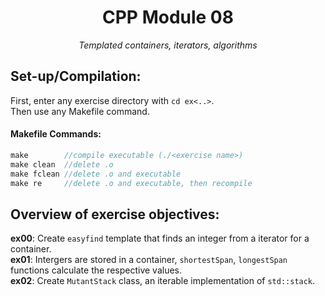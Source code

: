 <h1 align="center">
	CPP Module 08
</h1>

*<p align="center">Templated containers, iterators, algorithms</p>*

## Set-up/Compilation:
First, enter any exercise directory with `cd ex<..>`.  
Then use any Makefile command.

#### Makefile Commands:
```C
make        //compile executable (./<exercise name>)
make clean  //delete .o
make fclean //delete .o and executable
make re     //delete .o and executable, then recompile
```

## Overview of exercise objectives:
**ex00**: Create `easyfind` template that finds an integer from a iterator for a container.  
**ex01**: Intergers are stored in a container, `shortestSpan`, `longestSpan` functions calculate the respective values.  
**ex02**: Create `MutantStack` class, an iterable implementation of `std::stack`.  
